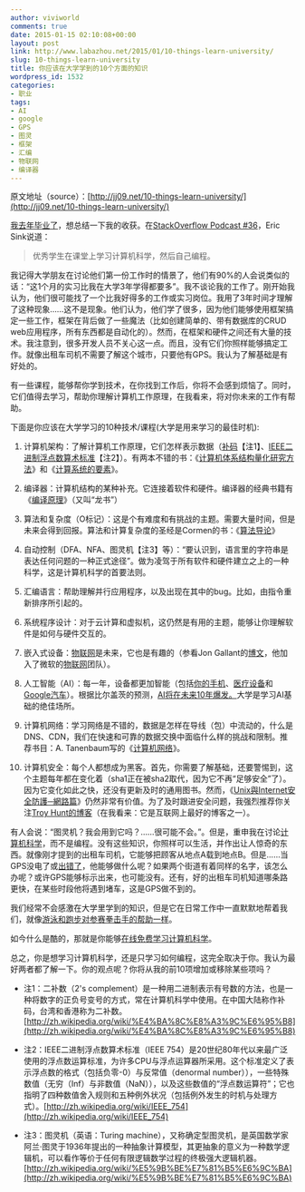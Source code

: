 ```yaml
---
author: viviworld
comments: true
date: 2015-01-15 02:10:08+00:00
layout: post
link: http://www.labazhou.net/2015/01/10-things-learn-university/
slug: 10-things-learn-university
title: 你应该在大学学到的10个方面的知识
wordpress_id: 1532
categories:
- 职业
tags:
- AI
- google
- GPS
- 图灵
- 框架
- 汇编
- 物联网
- 编译器
---
```


原文地址（source）：[http://jj09.net/10-things-learn-university/](http://jj09.net/10-things-learn-university/)

[我去年毕业了](http://jj09.net/master-science-computer-science/)，想总结一下我的收获。在[StackOverflow Podcast #36](http://blog.stackoverflow.com/2009/01/podcast-36/)，Eric Sink说道：


<blockquote>优秀学生在课堂上学习计算机科学，然后自己编程。</blockquote>


我记得大学朋友在讨论他们第一份工作时的情景了，他们有90%的人会说类似的话：“这1个月的实习比我在大学3年学得都要多”。我不谈论我的工作了。刚开始我认为，他们很可能找了一个比我好得多的工作或实习岗位。我用了3年时间才理解了这种现象……这不是现象。他们认为，他们学了很多，因为他们能够使用框架搞定一些工作，框架在背后做了一些魔法（比如创建简单的、带有数据库的CRUD web应用程序，所有东西都是自动化的）。然而，在框架和硬件之间还有大量的技术。我注意到，很多开发人员不关心这一点。而且，没有它们你照样能够搞定工作。就像出租车司机不需要了解这个城市，只要他有GPS。我认为了解基础是有好处的。

有一些课程，能够帮你学到技术，在你找到工作后，你将不会感到烦恼了。同时，它们值得去学习，帮助你理解计算机工作原理，在我看来，将对你未来的工作有帮助。

下面是你应该在大学学习的10种技术/课程(大学是用来学习的最佳时机):



	
  1. 计算机架构：了解计算机工作原理，它们怎样表示数据（[补码](http://en.wikipedia.org/wiki/Two's_complement)【注1】、[IEEE二进制浮点数算术标准](http://en.wikipedia.org/wiki/IEEE_floating_point)【注2】）。有两本不错的书：《[计算机体系结构量化研究方法](http://www.amazon.com/Computer-Architecture-Fifth-Quantitative-Approach/dp/012383872X)》和《[计算系统的要素](http://jj09.net/a-book-that-every-programmer-should-read-the-elements-of-computing-systems/)》。

	
  2. 编译器：计算机结构的某种补充。它连接着软件和硬件。编译器的经典书籍有《[编译原理](http://www.amazon.com/Compilers-Principles-Techniques-Tools-Edition/dp/0321486811)》（又叫“龙书”）

	
  3. 算法和复杂度（O标记）：这是个有难度和有挑战的主题。需要大量时间，但是未来会得到回报。算法和计算复杂度的圣经是Cormen的书：《[算法导论](http://www.amazon.com/Introduction-Algorithms-Thomas-H-Cormen/dp/0262033844)》

	
  4. 自动控制（DFA、NFA、图灵机【注3】等）：“要认识到，语言里的字符串是表达任何问题的一种正式途径”。做为凌驾于所有软件和硬件建立之上的一种科学，这是计算机科学的首要法则。

	
  5. 汇编语言：帮助理解并行应用程序，以及出现在其中的bug。比如，由指令重新排序所引起的。

	
  6. 系统程序设计：对于云计算和虚拟机，这仍然是有用的主题，能够让你理解软件是如何与硬件交互的。

	
  7. 嵌入式设备：[物联网](http://en.wikipedia.org/wiki/Internet_of_Things)是未来，它也是有趣的（参看Jon Gallant的[博文](http://blog.jongallant.com/2014/11/iot-devs-needed.html)，他加入了微软的[物联网](http://www.labazhou.net/2014/11/iot-wont-work-without-artificial-intelligence/)团队）。

	
  8. 人工智能（AI）：每一年，设备都更加智能（包括[你的手机](http://www.wired.co.uk/magazine/archive/2012/02/start/google-ai-guy)、[医疗设备](http://mdcf.santos.cis.ksu.edu/)和[Google汽车](http://en.wikipedia.org/wiki/Google_driverless_car)）。根据比尔盖茨的预测，[AI将在未来10年爆发。](http://www.examiner.com/article/bill-gates-outlines-the-mindset-of-a-i-for-jobs-the-future)大学是学习AI基础的绝佳场所。

	
  9. 计算机网络：学习网络是不错的，数据是怎样在导线（包）中流动的，什么是DNS、CDN，我们在快速和可靠的数据交换中面临什么样的挑战和限制。推荐书目：A. Tanenbaum写的《[计算机网络](http://www.amazon.com/Computer-Networks-5th-Andrew-Tanenbaum/dp/0132126958)》。

	
  10. 计算机安全：每个人都想成为黑客。首先，你需要了解基础，还要警惕到，这个主题每年都在变化着（sha1正在被sha2取代，因为它不再“足够安全”了）。因为它变化如此之快，还没有更新及时的通用图书。然而，《[Unix與Internet安全防護─網路篇](http://www.amazon.com/Practical-Unix-Internet-Security-3rd/dp/0596003234)》仍然非常有价值。为了及时跟进安全问题，我强烈推荐你关注[Troy Hunt的博客](http://www.troyhunt.com/)（在我看来：它是互联网上最好的博客之一）。


有人会说：“图灵机？我会用到它吗？……很可能不会。”。但是，重申我在讨论[计算机科学](http://en.wikipedia.org/wiki/Computer_science)，而不是编程。没有这些知识，你照样可以生活，并作出让人惊奇的东西。就像刚才提到的出租车司机，它能够把顾客从地点A载到地点B。但是……当GPS没电了或[出错了](http://electronics.howstuffworks.com/gadgets/automotive/gps-system-wrong-direction.htm)，他能够做什么呢？如果两个街道有着同样的名字，该怎么办呢？或许GPS能够标示出来，也可能没有。还有，好的出租车司机知道哪条路更快，在某些时段他将遇到堵车，这是GPS做不到的。

我们经常不会感激在大学里学到的知识，但是它在日常工作中一直默默地帮着我们，就像[游泳和跑步对参赛拳击手的帮助一样](http://www.livestrong.com/article/466645-olympic-boxing-training-methods/)。

如今什么是酷的，那就是你能够[在线免费学习计算机科学](http://blog.agupieware.com/2014/05/online-learning-bachelors-level.html)。

总之，你是想学习计算机科学，还是只学习如何编程，这完全取决于你。我认为最好两者都了解一下。你的观点呢？你将从我的前10项增加或移除某些项吗？



	
  * 注1：二补数（2's complement）是一种用二进制表示有号数的方法，也是一种将数字的正负号变号的方式，常在计算机科学中使用。在中国大陆称作补码，台湾和香港称为二补数。[http://zh.wikipedia.org/wiki/%E4%BA%8C%E8%A3%9C%E6%95%B8](http://zh.wikipedia.org/wiki/%E4%BA%8C%E8%A3%9C%E6%95%B8)

	
  * 注2：IEEE二进制浮点数算术标准（IEEE 754）是20世纪80年代以来最广泛使用的浮点数运算标准，为许多CPU与浮点运算器所采用。这个标准定义了表示浮点数的格式（包括负零-0）与反常值（denormal number）），一些特殊数值（无穷（Inf）与非数值（NaN）），以及这些数值的“浮点数运算符”；它也指明了四种数值舍入规则和五种例外状况（包括例外发生的时机与处理方式）。[http://zh.wikipedia.org/wiki/IEEE_754](http://zh.wikipedia.org/wiki/IEEE_754)

	
  * 注3：图灵机（英语：Turing machine），又称确定型图灵机，是英国数学家阿兰·图灵于1936年提出的一种抽象计算模型，其更抽象的意义为一种数学逻辑机，可以看作等价于任何有限逻辑数学过程的终极强大逻辑机器。[http://zh.wikipedia.org/wiki/%E5%9B%BE%E7%81%B5%E6%9C%BA](http://zh.wikipedia.org/wiki/%E5%9B%BE%E7%81%B5%E6%9C%BA)


